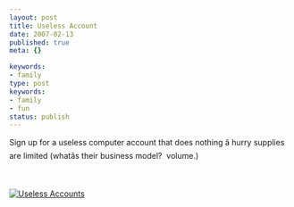 ```yaml
---
layout: post
title: Useless Account
date: 2007-02-13
published: true
meta: {}

keywords:
- family
type: post
keywords:
- family
- fun
status: publish
---
```



Sign up for a useless computer account that does nothing â hurry supplies are limited (whatâs their business model?  volume.)



 



[![Useless Accounts](http://blog-family.andyeick.com/content/binary/ua_big_unlimited_small.jpg)](http://uselessaccount.com/)

